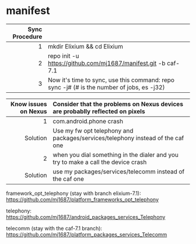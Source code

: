 # manifest
|Sync Procedure  |                                                                                        |
|--------------: | :--------------------------------------------------------------------------------------|
|1     | mkdir Elixium && cd Elixium                                   |
|2     | repo init -u https://github.com/mj1687/manifest.git -b caf-7.1                                   |
|3     | Now it's time to sync, use this command: repo sync -j# (# is the number of jobs, es -j32)        |



|Know issues on Nexus  | Consider that the problems on Nexus devices are probablly reflected on pixels  |
|-----------: | :--------------------------------------------------------------------------------------|
|1| com.android.phone crash  |
|Solution| Use my fw opt telephony and packages/services/telephony instead of the caf one      |
|2| when you dial something in the dialer and you try to make a call the device crash  |
|Solution| use my packages/services/telecomm instead of the caf one      |

framework_opt_telephony (stay with branch elixium-7.1): https://github.com/mj1687/platform_frameworks_opt_telephony

telephony: https://github.com/mj1687/android_packages_services_Telephony

telecomm (stay with the caf-7.1 branch): https://github.com/mj1687/platform_packages_services_Telecomm


